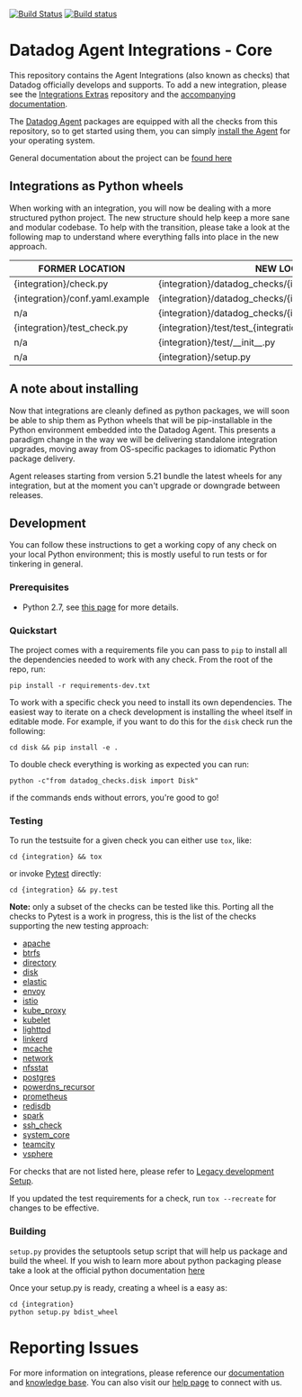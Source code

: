 [![Build Status][1]][2]
[![Build status][3]][4]

# Datadog Agent Integrations - Core

This repository contains the Agent Integrations (also known as checks) that Datadog
officially develops and supports. To add a new integration, please see the [Integrations Extras][5]
repository and the [accompanying documentation][6].

The [Datadog Agent][7] packages are equipped
with all the checks from this repository, so to get started using them, you can
simply [install the Agent][8] for your operating
system.

General documentation about the project can be [found here](docs/index.md)

## Integrations as Python wheels

When working with an integration, you will now be dealing with a more structured
python project. The new structure should help keep a more sane and modular codebase.
To help with the transition, please take a look at the following map to understand
where everything falls into place in the new approach.

| FORMER LOCATION | NEW LOCATION |
| --------------- | ------------ |
| {integration}/check.py | {integration}/datadog_checks/{integration}/{integration}.py |
| {integration}/conf.yaml.example | {integration}/datadog_checks/{integration}/conf.yaml.example |
| n/a | {integration}/datadog_checks/{integration}/\_\_init\_\_.py |
| {integration}/test_check.py | {integration}/test/test_{integration}.py |
| n/a | {integration}/test/\_\_init\_\_.py |
| n/a | {integration}/setup.py |

## A note about installing

Now that integrations are cleanly defined as python packages, we will soon be able
to ship them as Python wheels that will be pip-installable in the Python environment
embedded into the Datadog Agent. This presents a paradigm change in the way we will
be delivering standalone integration upgrades, moving away from OS-specific packages
to idiomatic Python package delivery.

Agent releases starting from version 5.21 bundle the latest wheels for any
integration, but at the moment you can't upgrade or downgrade between releases.

## Development

You can follow these instructions to get a working copy of any check on your
local Python environment; this is mostly useful to run tests or for tinkering in
general.

### Prerequisites

* Python 2.7, see [this page](docs/dev/python.md) for more details.

### Quickstart

The project comes with a requirements file you can pass to `pip` to install all
the dependencies needed to work with any check. From the root of the repo, run:

```shell
pip install -r requirements-dev.txt
```

To work with a specific check you need to install its own dependencies. The easiest
way to iterate on a check development is installing the wheel itself in editable mode.
For example, if you want to do this for the `disk` check run the following:

```shell
cd disk && pip install -e .
```

To double check everything is working as expected you can run:

```shell
python -c"from datadog_checks.disk import Disk"
```

if the commands ends without errors, you're good to go!

### Testing

To run the testsuite for a given check you can either use `tox`, like:

```shell
cd {integration} && tox
```

or invoke [Pytest][9] directly:

```shell
cd {integration} && py.test
```

**Note:** only a subset of the checks can be tested like this. Porting all the
checks to Pytest is a work in progress, this is the list of the checks supporting
the new testing approach:

* [apache](apache)
* [btrfs](btrfs)
* [directory](directory)
* [disk](disk)
* [elastic](elastic)
* [envoy](envoy)
* [istio](istio)
* [kube_proxy](kube_proxy)
* [kubelet](kubelet)
* [lighttpd](lighttpd)
* [linkerd](linkerd)
* [mcache](mcache)
* [network](network)
* [nfsstat](nfsstat)
* [postgres](postgres)
* [powerdns_recursor](powerdns_recursor)
* [prometheus](prometheus)
* [redisdb](redisdb)
* [spark](spark)
* [ssh_check](ssh_check)
* [system_core](system_core)
* [teamcity](teamcity)
* [vsphere](vsphere)

For checks that are not listed here, please refer to [Legacy development Setup](docs/dev/legacy.md).

If you updated the test requirements for a check, run `tox --recreate` for changes to be effective.

### Building

`setup.py` provides the setuptools setup script that will help us package and
build the wheel. If you wish to learn more about python packaging please take a
look at the official python documentation [here][10]

Once your setup.py is ready, creating a wheel is a easy as:

```shell
cd {integration}
python setup.py bdist_wheel
```

# Reporting Issues

For more information on integrations, please reference our [documentation][11]
and [knowledge base][12]. You can also visit our
[help page][13] to connect with us.


[1]: https://travis-ci.org/DataDog/integrations-core.svg?branch=master
[2]: https://travis-ci.org/DataDog/integrations-core
[3]: https://ci.appveyor.com/api/projects/status/8w4s2bilp48n43gw?svg=true
[4]: https://ci.appveyor.com/project/Datadog/integrations-core
[5]: https://github.com/DataDog/integrations-extras
[6]: https://docs.datadoghq.com/developers/integrations/integration_sdk/
[7]: https://github.com/DataDog/datadog-agent
[8]: https://docs.datadoghq.com/agent/
[9]: https://docs.pytest.org/en/latest/
[10]: https://packaging.python.org/tutorials/distributing-packages/
[11]: http://docs.datadoghq.com
[12]: https://help.datadoghq.com/hc/en-us
[13]: http://docs.datadoghq.com/help/
